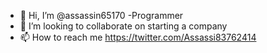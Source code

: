 - 👋 Hi, I’m @assassin65170
-Programmer
- 💞️ I’m looking to collaborate on starting a company
- 📫 How to reach me https://twitter.com/Assassi83762414

<!---
assassin65170/assassin65170 is a ✨ special ✨ repository because its `README.md` (this file) appears on your GitHub profile.
You can click the Preview link to take a look at your changes.
--->
